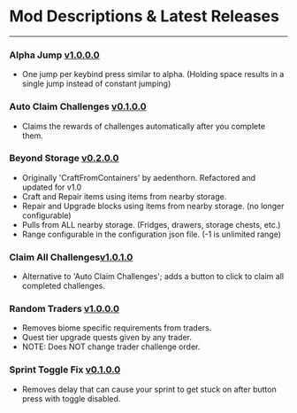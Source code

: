 # Mod Descriptions & Latest Releases

---
### Alpha Jump [v1.0.0.0](https://github.com/unv-annihilator/7D2D_Mods/releases/tag/AlphaJump_v1.0.0.0)
- One jump per keybind press similar to alpha. (Holding space results in a single jump instead of constant jumping)

### Auto Claim Challenges [v0.1.0.0](https://github.com/unv-annihilator/7D2D_Mods/releases/tag/AutoClaimChallenges_v0.1.0.0)
- Claims the rewards of challenges automatically after you complete them.

### Beyond Storage [v0.2.0.0](https://github.com/unv-annihilator/7D2D_Mods/releases/tag/BeyondStorage_v0.2.0.0)
- Originally 'CraftFromContainers' by aedenthorn. Refactored and updated for v1.0
- Craft and Repair items using items from nearby storage.
- Repair and Upgrade blocks using items from nearby storage. (no longer configurable)
- Pulls from ALL nearby storage. (Fridges, drawers, storage chests, etc.)
- Range configurable in the configuration json file. (-1 is unlimited range)

### Claim All Challenges[v1.0.1.0](https://github.com/unv-annihilator/7D2D_Mods/releases/tag/ClaimAllChallenges_v1.0.1.0)
- Alternative to 'Auto Claim Challenges'; adds a button to click to claim all completed challenges.

### Random Traders [v1.0.0.0](https://github.com/unv-annihilator/7D2D_Mods/releases/tag/RandomTraders_v1.0.0.0)
- Removes biome specific requirements from traders.
- Quest tier upgrade quests given by any trader.
- NOTE: Does NOT change trader challenge order.

### Sprint Toggle Fix [v0.1.0.0](https://github.com/unv-annihilator/7D2D_Mods/releases/tag/SprintToggleFix_v0.1.0.0)
- Removes delay that can cause your sprint to get stuck on after button press with toggle disabled.
